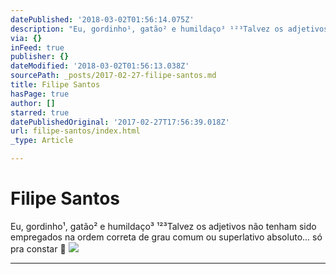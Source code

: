 ```yaml
---
datePublished: '2018-03-02T01:56:14.075Z'
description: "Eu, gordinho¹, gatão² e humildaço³ ¹²³Talvez os adjetivos não tenham sido empregados na ordem correta de grau comum ou superlativo absoluto... só pra constar \uD83D\uDE2C"
via: {}
inFeed: true
publisher: {}
dateModified: '2018-03-02T01:56:13.038Z'
sourcePath: _posts/2017-02-27-filipe-santos.md
title: Filipe Santos
hasPage: true
author: []
starred: true
datePublishedOriginal: '2017-02-27T17:56:39.018Z'
url: filipe-santos/index.html
_type: Article

---
```

# Filipe Santos

Eu, gordinho¹, gatão² e humildaço³ ¹²³Talvez os adjetivos não tenham sido empregados na ordem correta de grau comum ou superlativo absoluto... só pra constar 😬
![](https://s3-us-west-2.amazonaws.com/the-grid-img/p/909dfa2110ca95403d69c1745f309f312d78a8a9.jpg)

---